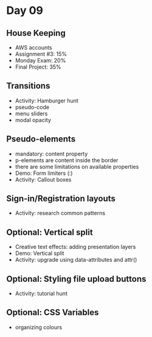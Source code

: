 # Day 09
## House Keeping
- AWS accounts
- Assignment #3: 15%
- Monday Exam: 20%
- Final Project: 35%

## Transitions
- Activity: Hamburger hunt
- pseudo-code
- menu sliders
- modal opacity

## Pseudo-elements
- mandatory: content property
- p-elements are content inside the border
- there are some limitations on available properties
- Demo: Form limiters (:)
- Activity: Callout boxes

## Sign-in/Registration layouts
- Activity: research common patterns 

## Optional: Vertical split
- Creative text effects: adding presentation layers
- Demo: Vertical split
- Activity: upgrade using data-attributes and attr()

## Optional: Styling file upload buttons
- Activity: tutorial hunt

## Optional: CSS Variables
- organizing colours
